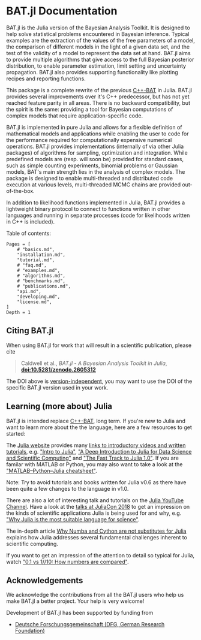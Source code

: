# BAT.jl Documentation

BAT.jl is the Julia version of the Bayesian Analysis Toolkit. It is designed to help solve statistical problems encountered in Bayesian inference. Typical examples are the extraction of the values of the free parameters of a model, the comparison of different models in the light of a given data set, and the test of the validity of a model to represent the data set at hand. BAT.jl aims to provide multiple algorithms that give access to the full Bayesian posterior distribution, to enable parameter estimation, limit setting and uncertainty propagation. BAT.jl also provides supporting functionality like plotting recipes and reporting functions.

This package is a complete rewrite of the previous [C++-BAT](https://github.com/bat/bat) in Julia. BAT.jl provides several improvements over it's C++ predecessor, but has not yet reached feature parity in all areas. There is no backward compatibility, but the spirit is the same: providing a tool for Bayesian computations of complex models that require application-specific code.

BAT.jl is implemented in pure Julia and allows for a flexible definition of mathematical models and applications while enabling the user to code for the performance required for computationally expensive numerical operations. BAT.jl provides implementations (internally of via other Julia packages) of algorithms for sampling, optimization and integration. While predefined models are (resp. will soon be) provided for standard cases, such as simple counting experiments, binomial problems or Gaussian models, BAT's main strength lies in the analysis of complex models. The package is designed to enable multi-threaded and distributed code execution at various levels, multi-threaded MCMC chains are provided out-of-the-box.

In addition to likelihood functions implemented in Julia, BAT.jl provides a lightweight binary protocol to connect to functions written in other languages and running in separate processes (code for likelihoods written in C++ is included).

Table of contents:

```@contents
Pages = [
    # "basics.md",
    "installation.md",
    "tutorial.md",
    # "faq.md",
    # "examples.md",
    # "algorithms.md",
    # "benchmarks.md",
    # "publications.md",
    "api.md",
    "developing.md",
    "license.md",
]
Depth = 1
```

## Citing BAT.jl

When using BAT.jl for work that will result in a scientific publication, please cite

> Caldwell et al., *BAT.jl - A Bayesian Analysis Toolkit in Julia*, [**doi:10.5281/zenodo.2605312**](https://doi.org/10.5281/zenodo.2587213)

The DOI above is [version-independent](http://help.zenodo.org/#versioning), you may want to use the DOI of the specific BAT.jl version used in your work.


## Learning (more about) Julia

BAT.jl is intended replace [C++-BAT](https://github.com/bat/bat), long term. If you're new to Julia and want to learn more about the the language, here are a few resources to get started:

The [Julia website](https://julialang.org/) provides many [links to introductory videos and written tutorials](https://julialang.org/learning/), e.g. ["Intro to Julia"](https://www.youtube.com/watch?v=fMa1qSg_LxA),
["A Deep Introduction to Julia for Data Science and Scientific Computing"](http://ucidatascienceinitiative.github.io/IntroToJulia/)
and ["The Fast Track to Julia 1.0"](https://juliadocs.github.io/Julia-Cheat-Sheet/). If you are familar with MATLAB or Python, you may also want to take a look at the ["MATLAB–Python–Julia cheatsheet"](https://cheatsheets.quantecon.org/).

Note: Try to avoid tutorials and books written for Julia v0.6 as there have been quite a few changes to the language in v1.0.

There are also a lot of interesting talk and tutorials on the [Julia YouTube Channel](https://www.youtube.com/user/JuliaLanguage). Have a look at the [talks at JuliaCon 2018](https://www.youtube.com/playlist?list=PLP8iPy9hna6Qsq5_-zrg0NTwqDSDYtfQB) to get an impression on the kinds of scientific applications Julia is being used for and why, e.g. ["Why Julia is the most suitable language for science"](https://youtu.be/7y-ahkUsIrY).

The in-depth article [Why Numba and Cython are not substitutes for Julia](http://www.stochasticlifestyle.com/why-numba-and-cython-are-not-substitutes-for-julia/) explains how Julia addresses several fundamental challenges inherent to scientific computing.

If you want to get an impression of the attention to detail so typical for Julia, watch ["0.1 vs 1//10: How numbers are compared"](https://youtu.be/CE1x130lYkA).


## Acknowledgements

We acknowledge the contributions from all the BAT.jl users who help us make BAT.jl a better project. Your help is very welcome!

Development of BAT.jl has been supported by funding from

* [Deutsche Forschungsgemeinschaft (DFG, German Research Foundation)](https://www.dfg.de/)
